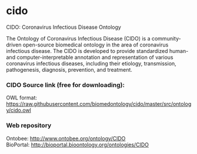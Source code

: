 # cido
CIDO: Coronavirus Infectious Disease Ontology

The Ontology of Coronavirus Infectious Disease (CIDO) is a community-driven open-source biomedical ontology in the area of coronavirus infectious disease. The CIDO is developed to provide standardized human- and computer-interpretable annotation and representation of various coronavirus infectious diseases, including their etiology, transmission, pathogenesis, diagnosis, prevention, and treatment.

### CIDO Source link (free for downloading):
OWL format: https://raw.githubusercontent.com/biomedontology/cido/master/src/ontology/cido.owl 

### Web repository
Ontobee: http://www.ontobee.org/ontology/CIDO  
BioPortal: http://bioportal.bioontology.org/ontologies/CIDO 
